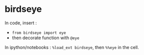 # birdseye

In code, insert : 
 - `from birdseye import eye`
 - then decorate function with `@eye`

In ipython/notebooks : `%load_ext birdseye`, then `%%eye` in the cell.

